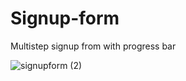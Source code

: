 # Signup-form

Multistep signup from with progress bar

![signupform (2)](https://user-images.githubusercontent.com/37963709/92161752-a74e2e80-ee4e-11ea-8faf-a1a3c8e77967.png)

